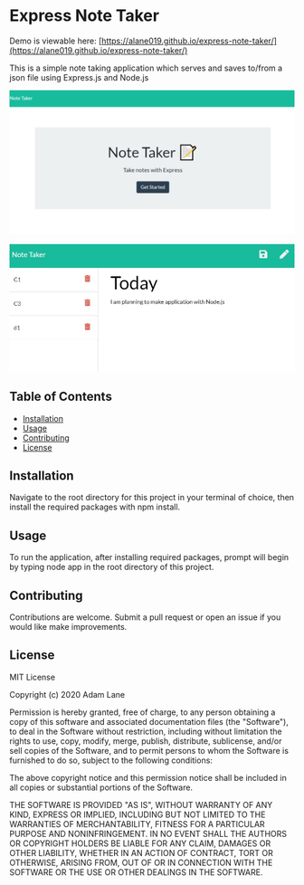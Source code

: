 # Express Note Taker
  Demo is viewable here: [https://alane019.github.io/express-note-taker/](https://alane019.github.io/express-note-taker/)
 
  This is a simple note taking application which serves and saves to/from a json file using Express.js and Node.js
  
  ![express-note-taker-snip2](./assets/snip2.png)

  ![express-note-taker-snip1](./assets/snip.jpg)

  ## Table of Contents
  * [Installation](#Installation)
  * [Usage](#Usage)
  * [Contributing](#Contributing)
  * [License](#License)

  ## Installation
  Navigate to the root directory for this project in your terminal of choice, then install the required packages with npm install.

  ## Usage
  To run the application, after installing required packages, prompt will begin by typing node app in the root directory of this project.

  ## Contributing
  Contributions are welcome. Submit a pull request or open an issue if you would like make improvements.

## License

MIT License

Copyright (c) 2020 Adam Lane

Permission is hereby granted, free of charge, to any person obtaining a copy of this software and associated documentation files (the "Software"), to deal in the Software without restriction, including without limitation the rights to use, copy, modify, merge, publish, distribute, sublicense, and/or sell copies of the Software, and to permit persons to whom the Software is furnished to do so, subject to the following conditions:

The above copyright notice and this permission notice shall be included in all copies or substantial portions of the Software.

THE SOFTWARE IS PROVIDED "AS IS", WITHOUT WARRANTY OF ANY KIND, EXPRESS OR IMPLIED, INCLUDING BUT NOT LIMITED TO THE WARRANTIES OF MERCHANTABILITY, FITNESS FOR A PARTICULAR PURPOSE AND NONINFRINGEMENT. IN NO EVENT SHALL THE AUTHORS OR COPYRIGHT HOLDERS BE LIABLE FOR ANY CLAIM, DAMAGES OR OTHER LIABILITY, WHETHER IN AN ACTION OF CONTRACT, TORT OR OTHERWISE, ARISING FROM, OUT OF OR IN CONNECTION WITH THE SOFTWARE OR THE USE OR OTHER DEALINGS IN THE SOFTWARE.
